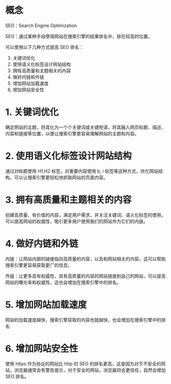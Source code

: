 # 概念

SEO：Search Engine Optimization

SEO：通过某种手段使得网站在搜索引擎的结果排名中，排在较高的位置。

可以使用以下几种方式提高 SEO 排名：

1. 关键词优化
2. 使用语义化标签设计网站结构
3. 拥有高质量和主题相关的内容
4. 做好内链和外链
5. 增加网站加载速度
6. 增加网站安全性

# 1. 关键词优化

确定网站的主题，将其化为一个个关键词或关键短语，将其融入网页标题、描述、内容和链接等位置，以便让搜索引擎更容易理解网站的主题和内容。

# 2. 使用语义化标签设计网站结构

通过对标题使用 H1,H2 标签，对重要内容使用 b, i 标签等这种方式，优化网站结构，可以让搜索引擎更轻松地抓取网站的页面内容。

# 3. 拥有高质量和主题相关的内容

创建高质量、有价值的内容，满足用户需求，并关注关键词、语义化标签的使用，可以提高网站的权威性，吸引更多用户使用我们的网站作为它们的内链。

# 4. 做好内链和外链

内链：让网站内部的链接指向高质量的内容，以及和网站相关的内容，这可以帮助搜索引擎更容易获取更广的信息。

外链：让更多具有权威性，具有高质量的内容的网站链接到自己的网站，可以提高网站的曝光率和权威性，这也会增加在搜索引擎中的排名。

# 5. 增加网站加载速度

网站的加载速度越快，搜索引擎获取的内容也就越快，也会增加在搜索引擎中的排名

# 6. 增加网站安全性

使用 https 作为协议的网站比 http 的 SEO 的排名更高，这是因为对于不安全的网站，浏览器通常会有警告提示，对于安全的网站，浏览器将会更信任，自然会增加 SEO 排名。





